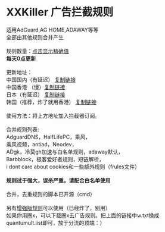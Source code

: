 # XXKiller 广告拦截规则
适用AdGuard,AG HOME,ADAWAY等等<br/>
全部由其他规则合并产生<br/><br/>
规则数量：<a href="https://raw.githubusercontent.com/DoingDog/XXKiller/main/ct.txt">点击显示精确值</a> <br/>
<strong>每天0点更新</strong><br/><br/>
更新地址：<br/>
中国国内（有延迟） <a href=https://cdn.jsdelivr.net/gh/DoingDog/XXKiller@main/w.txt>复制链接</a><br/>
中国香港 （慢）<a href=https://raw.fastgit.org/DoingDog/XXKiller/main/w.txt>复制链接</a><br/>
日本（有延迟） <a href=https://cdn.staticaly.com/gh/DoingDog/XXKiller/main/w.txt>复制链接</a><br/>
韩国（推荐，炸了就用香港） <a href=https://ghproxy.com/https://raw.githubusercontent.com/DoingDog/XXKiller/main/w.txt>复制链接</a><br/>
<br/>使用方法：将上方地址加入拦截器订阅。<br/><br/>
合并规则列表:<br>AdguardDNS，HalfLifePC，乘风，<br/>乘风视频，antiad，Neodev，<br/>ADgk，冷莫gh加速与白名单规则，adaway默认，<br/>Barbblock，极客爱好者规则，短链解析，<br>i dont care about cookies和一些额外规则（frules文件）<br/><br/><strong>规则过于强大，误杀严重。请配合白名单使用</strong><br/><br/>
合并，去重规则的脚本已开源（cmd）<br/><br/>
另有<a href="https://github.com/DoingDog/XXKillerMax">增强版规则</a>可以使用（已经炸了，别用）<br/>
如果你用圈x，可以下载圈x去广告规则。把上面的链接中w.txt换成quantumult.list即可，放于分流的顶端：）
